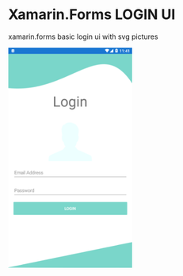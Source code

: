 # Xamarin.Forms LOGIN UI
 xamarin.forms basic login ui with svg pictures





<p align="left">
  <img src="https://raw.githubusercontent.com/zozdag/Xamarin.Forms-LOGIN-UI/master/SS.png" width="250">

</p>
